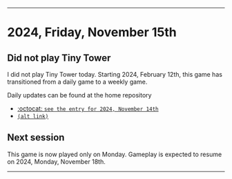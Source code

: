 
***

# 2024, Friday, November 15th

## Did not play Tiny Tower

<!-- TODO: For each weekly entry, make sure the date is correct. The day of the week should be modified in 4 places !-->

I did not play Tiny Tower today. Starting 2024, February 12th, this game has transitioned from a daily game to a weekly game.

Daily updates can be found at the home repository

- [:octocat: `see the entry for 2024, November 14th`](https://github.com/seanpm2001/SeansLifeArchive_Images_TinyTower/tree/master/tiny%20tower/2024/11_November/14/) 
- [`(alt link)`](/tiny%20tower/2024/11_November/14/)

## Next session

This game is now played only on Monday. Gameplay is expected to resume on 2024, Monday, November 18th.

***
